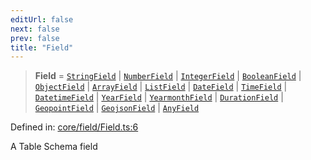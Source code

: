 ```yaml
---
editUrl: false
next: false
prev: false
title: "Field"
---
```


> **Field** = [`StringField`](/reference/_dpkit/core/stringfield/) \| [`NumberField`](/reference/_dpkit/core/numberfield/) \| [`IntegerField`](/reference/_dpkit/core/integerfield/) \| [`BooleanField`](/reference/_dpkit/core/booleanfield/) \| [`ObjectField`](/reference/_dpkit/core/objectfield/) \| [`ArrayField`](/reference/_dpkit/core/arrayfield/) \| [`ListField`](/reference/_dpkit/core/listfield/) \| [`DateField`](/reference/_dpkit/core/datefield/) \| [`TimeField`](/reference/_dpkit/core/timefield/) \| [`DatetimeField`](/reference/_dpkit/core/datetimefield/) \| [`YearField`](/reference/_dpkit/core/yearfield/) \| [`YearmonthField`](/reference/_dpkit/core/yearmonthfield/) \| [`DurationField`](/reference/_dpkit/core/durationfield/) \| [`GeopointField`](/reference/_dpkit/core/geopointfield/) \| [`GeojsonField`](/reference/_dpkit/core/geojsonfield/) \| [`AnyField`](/reference/_dpkit/core/anyfield/)

Defined in: [core/field/Field.ts:6](https://github.com/datisthq/dpkit/blob/7a3ebb9422265a09d2e84e0952d10e0101139f80/core/field/Field.ts#L6)

A Table Schema field
